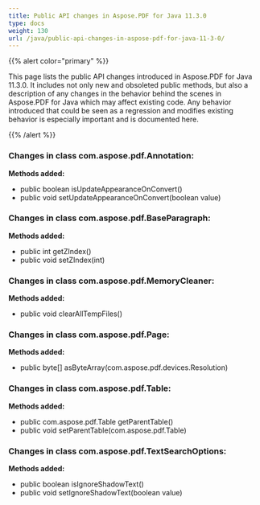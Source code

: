 ```yaml
---
title: Public API changes in Aspose.PDF for Java 11.3.0
type: docs
weight: 130
url: /java/public-api-changes-in-aspose-pdf-for-java-11-3-0/
---
```


{{% alert color="primary" %}} 

This page lists the public API changes introduced in Aspose.PDF for Java 11.3.0. It includes not only new and obsoleted public methods, but also a description of any changes in the behavior behind the scenes in Aspose.PDF for Java which may affect existing code. Any behavior introduced that could be seen as a regression and modifies existing behavior is especially important and is documented here.

{{% /alert %}} 
### **Changes in class com.aspose.pdf.Annotation:**
**Methods added:**

- public boolean isUpdateAppearanceOnConvert()
- public void setUpdateAppearanceOnConvert(boolean value)
### **Changes in class com.aspose.pdf.BaseParagraph:**
**Methods added:**

- public int getZIndex()
- public void setZIndex(int)
### **Changes in class com.aspose.pdf.MemoryCleaner:**
**Methods added:**

- public void clearAllTempFiles()
### **Changes in class com.aspose.pdf.Page:**
**Methods added:**

- public byte[] asByteArray(com.aspose.pdf.devices.Resolution)
### **Changes in class com.aspose.pdf.Table:**
**Methods added:**

- public com.aspose.pdf.Table getParentTable()
- public void setParentTable(com.aspose.pdf.Table)
### **Changes in class com.aspose.pdf.TextSearchOptions:**
**Methods added:**

- public boolean isIgnoreShadowText()
- public void setIgnoreShadowText(boolean value)

